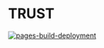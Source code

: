 # TRUST
[![pages-build-deployment](https://github.com/ACJ007/TRUST/actions/workflows/pages/pages-build-deployment/badge.svg)](https://github.com/ACJ007/TRUST/actions/workflows/pages/pages-build-deployment)
